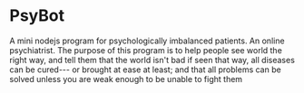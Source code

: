 PsyBot
======
A mini nodejs program for psychologically
imbalanced patients. An online psychiatrist. The purpose of this program is to help people see world the right way, and tell them that the world isn't bad if seen that way, all diseases can be cured--- or brought at ease at least; and that all problems can be solved unless you are weak enough to be unable to fight them
